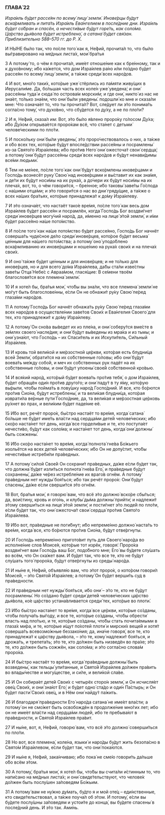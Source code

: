 ### ГЛАВА́ 22

_Изра́иль бу́дет рассе́ян по всему́ лицу́ земли́. Инове́рцы бу́дут вска́рмливать и пита́ть Изра́иль Ева́нгелием в после́дние дни. Изра́иль бу́дет со́бран и спасён, а нечести́вые бу́дут горе́ть, как соло́ма. Ца́рство дья́вола бу́дет истреблено́, а сатана́ бу́дет свя́зан. Приблизительно 588–570 гг. до Р. Х._

И НЫ́НЕ бы́ло так, что по́сле того́ как я, Не́фий, прочита́л то, что бы́ло вы́гравировано на ме́дных листа́х, мои́ бра́тья

3 А потому́ то, о чём я прочита́л, име́ет отноше́ние как к бре́нному, так и к духо́вному; и́бо ка́жется, что дом Изра́илев ра́но и́ли по́здно бу́дет рассе́ян по всему́ лицу́ земли́, а та́кже среди́ всех наро́дов.

4 И вот, мно́го таки́х, кото́рые уже́ стёрлись из па́мяти живу́щих в Иерусали́ме. Да, бо́льшая часть всех коле́н уже́ уведена́; и они́ рассе́яны туда́ и сюда́ по острова́м морски́м; и где они́, никто́ из нас не зна́ет, то́лько зна́ем, что они́ бы́ли уведены́. подошли́ ко мне и сказа́ли мне: Что означа́ет то, что ты прочита́л? Вот, сле́дует ли э́то понима́ть согла́сно тому́, что духо́вно, что сбу́дется по ду́ху, а не по пло́ти?

2 И я, Не́фий, сказа́л им: Вот, э́то бы́ло я́влено проро́ку го́лосом Ду́ха; и́бо Ду́хом открыва́ется проро́кам всё, что ста́нет с детьми́ челове́ческими по пло́ти.

5 И поско́льку они́ бы́ли уведены́, э́то проро́чествовалось о них, а та́кже и о́бо всех тех, кото́рые бу́дут впосле́дствии рассе́яны и посрамлены́ из-за Свято́го Изра́илева; и́бо про́тив Него́ они́ ожесточа́т свои́ сердца́; а потому́ они́ бу́дут рассе́яны среди́ всех наро́дов и бу́дут ненави́димы все́ми людьми́.

6 Тем не ме́нее, по́сле того́ как они́ бу́дут вско́рмлены инове́рцами и Госпо́дь вознесёт руку́ Свою́ над инове́рцами и вы́ставит их как зна́мя, и де́ти их бу́дут носи́мы на их рука́х, а до́чери их бу́дут носи́мы на их плеча́х, вот, то, о чём говори́тся, – бре́нное; и́бо таковы́ заве́ты Го́спода с на́шими отца́ми; и э́то говори́тся о нас во дни́ гряду́щие, а та́кже о всех на́ших бра́тьях, кото́рые принадлежа́т к до́му Изра́илеву.

7 И э́то означа́ет, что настаёт тако́е вре́мя, по́сле того́ как весь дом Изра́илев бу́дет рассе́ян и посрамлён, когда́ Госпо́дь Бог воздви́гнет среди́ инове́рцев могу́чий наро́д, да, и́менно на лице́ э́той земли́, и и́ми бу́дет рассе́яно на́ше пото́мство.

8 И по́сле того́ как на́ше пото́мство бу́дет рассе́яно, Госпо́дь Бог начнёт соверша́ть чуде́сное де́ло среди́ инове́рцев, кото́рое бу́дет весьма́ це́нным для на́шего пото́мства; а потому́ оно́ уподо́блено вска́рмливанию их инове́рцами и ноше́нию на рука́х свои́х и на плеча́х свои́х.

9 И оно́ та́кже бу́дет це́нным и для инове́рцев; и не то́лько для инове́рцев, но и для всего́ до́ма Изра́илева, да́бы ста́ли изве́стны заве́ты Отца́ Небе́с с Авраа́мом, глася́щие: В се́мени твоём благословя́тся все племена́ земли́.

10 И я хоте́л бы, бра́тья мои́, что́бы вы зна́ли, что все племена́ земли́ не мо́гут быть благослове́нны, е́сли Он не обнажи́т ру́ку Свою́ пе́ред глаза́ми наро́дов.

11 А потому́ Госпо́дь Бог начнёт обнажа́ть ру́ку Свою́ пе́ред глаза́ми всех наро́дов в осуществле́нии заве́тов Свои́х и Ева́нгелия Своего́ для тех, кто принадлежи́т к до́му Изра́илеву.

12 А потому́ Он сно́ва вы́ведет их из пле́на, и они́ соберу́тся вме́сте в зе́млях своего́ насле́дия; и они́ бу́дут вы́ведены из мра́ка и из тьмы; и они́ узна́ют, что Госпо́дь – их Спаси́тель и их Искупи́тель, Си́льный Изра́илев.

13 И кровь той вели́кой и ме́рзостной це́ркви, кото́рая есть блудни́ца всей Земли́, обрати́тся на их со́бственные го́ловы; и́бо они́ бу́дут воева́ть ме́жду собо́й, и меч их со́бственных рук падёт на их со́бственные го́ловы, и они́ бу́дут упоены́ свое́й со́бственной кро́вью.

14 И вся́кий наро́д, кото́рый бу́дет воева́ть про́тив тебя́, о дом Изра́илев, бу́дет обращён оди́н про́тив друго́го; и они́ паду́т в ту я́му, кото́рую вы́рыли, что́бы пойма́ть в лову́шку наро́д Госпо́дний. И все, кто бо́рются про́тив Сио́на, бу́дут истреблены́, и та вели́кая блудни́ца, кото́рая изврати́ла ве́рные пути́ Госпо́дние, да, та вели́кая и ме́рзостная це́рковь ру́хнет во прах, и вели́ким бу́дет паде́ние её.

15 И́бо вот, речёт проро́к, бы́стро настаёт то вре́мя, когда́ сатана́ бо́льше не бу́дет име́ть вла́сти над сердца́ми дете́й челове́ческих; и́бо ско́ро наста́нет тот день, когда́ все гордели́вые и те, кто поступа́ет нечести́во, бу́дут как соло́ма; и наста́нет тот день, когда́ они́ должны́ быть сожжены́.

16 И́бо ско́ро наста́нет то вре́мя, когда́ полнота́ гне́ва Бо́жьего изольётся на всех дете́й челове́ческих; и́бо Он не допу́стит, что́бы нечести́вые истреби́ли пра́ведных.

17 А потому́ си́лой Свое́й Он сохрани́т пра́ведных, да́же е́сли бу́дет так, что должна́ бу́дет изли́ться полнота́ гне́ва Его́, и пра́ведные бу́дут сохранены́, да́же че́рез истребле́ние их враго́в огнём. А потому́ пра́ведным нет нужды́ боя́ться; и́бо так речёт проро́к: Они́ бу́дут спасены́, да́же е́сли сверши́тся э́то огнём.

18 Вот, бра́тья мои́, я говорю́ вам, что всё э́то должно́ вско́ре сбы́ться; да, вои́стину, кровь и ого́нь, и клубы́ ды́ма должны́ прийти́; и надлежи́т э́тому сверши́ться на лице́ э́той земли́; и пости́гнет э́то люде́й по пло́ти, е́сли бу́дет так, что они́ ожесточа́т свои́ сердца́ про́тив Свято́го Изра́илева.

19 И́бо вот, пра́ведные не поги́бнут; и́бо непреме́нно должно́ наста́ть то вре́мя, когда́ все, кто бо́рются про́тив Сио́на, бу́дут отве́ргнуты.

20 И Госпо́дь непреме́нно пригото́вит путь для Своего́ наро́да во исполне́ние слов Моисе́я, кото́рые тот изрёк, говоря́: Проро́ка воздви́гнет вам Госпо́дь ваш Бог, подо́бного мне; Его́ вы бу́дете слу́шать во всём, что Он ска́жет вам. И бу́дет так, что все те, кто не бу́дут слу́шать того́ проро́ка, бу́дут отве́ргнуты из среды́ наро́да.

21 И ны́не я, Не́фий, объявля́ю вам, что э́тот проро́к, о кото́ром говори́л Моисе́й, – э́то Свято́й Изра́илев; а потому́ Он бу́дет верши́ть суд в пра́ведности.

22 И пра́ведным нет нужды́ боя́ться, и́бо они́ – э́то те, кто не бу́дут посрамлены́. Но со́здано бу́дет среди́ дете́й челове́ческих ца́рство дья́вола, ко́е ца́рство устана́вливается среди́ тех, кото́рые во плоти́.

23 И́бо бы́стро наста́нет то вре́мя, когда́ все це́ркви, кото́рые со́зданы, что́бы получа́ть вы́году, и все те, кото́рые со́зданы, что́бы обрести́ власть над пло́тью, и те, кото́рые со́зданы, что́бы стать почита́емыми в глаза́х ми́ра, и те, кото́рые и́щут по́хотей плоти́ и мирски́х веще́й и хотя́т соверша́ть всевозмо́жные беззако́ния; да, ина́че говоря́, все те, кто принадлежа́т к ца́рству дья́вола, – э́то те, кому́ надлежи́т боя́ться, и дрожа́ть, и трепета́ть; э́то те, кто до́лжен быть низведён во пра́хе; э́то те, кто до́лжен быть сожжён, как соло́ма; и э́то согла́сно слова́м проро́ка.

24 И бы́стро настаёт то вре́мя, когда́ пра́ведные должны́ быть возведены́, как тельцы́ упи́танные, и Свято́й Изра́илев до́лжен пра́вить во влады́честве и могу́ществе, и си́ле, и вели́кой сла́ве.

25 И Он собира́ет дете́й Свои́х с четырёх сторо́н земли́, и Он исчисля́ет ове́ц Свои́х, и они́ зна́ют Его́; и бу́дет одно́ ста́до и оди́н Па́стырь; и Он бу́дет пасти́ Свои́х ове́ц, и в Нём они́ найду́т па́жить.

26 И благодаря́ пра́ведности Его́ наро́да сатана́ не име́ет вла́сти; а потому́ он не смо́жет быть освобождён в продолже́ние мно́гих лет; ибо он не име́ет вла́сти над сердца́ми люде́й, ибо те пребыва́ют в пра́ведности, и Свято́й Изра́илев пра́вит.

27 И ны́не, вот, я, Не́фий, говорю́ вам, что всё э́то должно́ соверши́ться по пло́ти.

28 Но вот, все племена́, коле́на, языки́ и наро́ды бу́дут жить безопа́сно в Свято́м Изра́илевом, е́сли бу́дет так, что они́ пока́ются.

29 И ны́не я, Не́фий, зака́нчиваю; и́бо пока́ не сме́ю говори́ть да́льше о́бо всём э́том.

30 А потому́, бра́тья мои́, я хоте́л бы, что́бы вы счита́ли и́стинным то, что напи́сано на ме́дных листа́х; и они́ свиде́тельствуют, что челове́к до́лжен быть послу́шен за́поведям Бо́жьим.

31 А потому́ вам не ну́жно ду́мать, бу́дто я и мой оте́ц – еди́нственные, кто свиде́тельствовал, а та́кже поуча́л об э́том. И потому́, е́сли вы бу́дете послу́шны за́поведям и устои́те до конца́, вы бу́дете спасены́ в после́дний день. И э́то так. Ами́нь.
